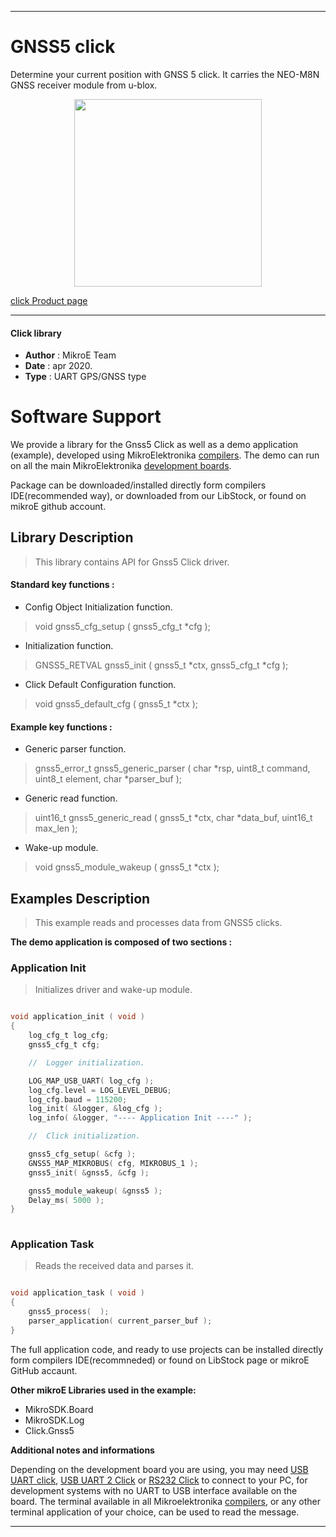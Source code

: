 
---
# GNSS5 click

Determine your current position with GNSS 5 click. It carries the NEO-M8N GNSS receiver module from u-blox.

<p align="center">
  <img src="https://download.mikroe.com/images/click_for_ide/gnss5_click.png" height=300px>
</p>

[click Product page](<https://www.mikroe.com/gnss-5-click>)

---


#### Click library 

- **Author**        : MikroE Team
- **Date**          : apr 2020.
- **Type**          : UART GPS/GNSS type


# Software Support

We provide a library for the Gnss5 Click 
as well as a demo application (example), developed using MikroElektronika 
[compilers](https://shop.mikroe.com/compilers). 
The demo can run on all the main MikroElektronika [development boards](https://shop.mikroe.com/development-boards).

Package can be downloaded/installed directly form compilers IDE(recommended way), or downloaded from our LibStock, or found on mikroE github account. 

## Library Description

> This library contains API for Gnss5 Click driver.

#### Standard key functions :

- Config Object Initialization function.
> void gnss5_cfg_setup ( gnss5_cfg_t *cfg ); 
 
- Initialization function.
> GNSS5_RETVAL gnss5_init ( gnss5_t *ctx, gnss5_cfg_t *cfg );

- Click Default Configuration function.
> void gnss5_default_cfg ( gnss5_t *ctx );


#### Example key functions :

- Generic parser function.
> gnss5_error_t gnss5_generic_parser ( char *rsp,  uint8_t command, uint8_t element, char *parser_buf );
 
- Generic read function.
> uint16_t gnss5_generic_read ( gnss5_t *ctx, char *data_buf, uint16_t max_len );

- Wake-up module.
> void gnss5_module_wakeup ( gnss5_t *ctx );

## Examples Description

> This example reads and processes data from GNSS5 clicks.

**The demo application is composed of two sections :**

### Application Init 

> Initializes driver and wake-up module.

```c

void application_init ( void )
{
    log_cfg_t log_cfg;
    gnss5_cfg_t cfg;

    //  Logger initialization.

    LOG_MAP_USB_UART( log_cfg );
    log_cfg.level = LOG_LEVEL_DEBUG;
    log_cfg.baud = 115200;
    log_init( &logger, &log_cfg );
    log_info( &logger, "---- Application Init ----" );

    //  Click initialization.

    gnss5_cfg_setup( &cfg );
    GNSS5_MAP_MIKROBUS( cfg, MIKROBUS_1 );
    gnss5_init( &gnss5, &cfg );

    gnss5_module_wakeup( &gnss5 );
    Delay_ms( 5000 );
}
  
```

### Application Task

> Reads the received data and parses it.

```c

void application_task ( void )
{
    gnss5_process(  );
    parser_application( current_parser_buf );
}

```


The full application code, and ready to use projects can be  installed directly form compilers IDE(recommneded) or found on LibStock page or mikroE GitHub accaunt.

**Other mikroE Libraries used in the example:** 

- MikroSDK.Board
- MikroSDK.Log
- Click.Gnss5

**Additional notes and informations**

Depending on the development board you are using, you may need 
[USB UART click](https://shop.mikroe.com/usb-uart-click), 
[USB UART 2 Click](https://shop.mikroe.com/usb-uart-2-click) or 
[RS232 Click](https://shop.mikroe.com/rs232-click) to connect to your PC, for 
development systems with no UART to USB interface available on the board. The 
terminal available in all Mikroelektronika 
[compilers](https://shop.mikroe.com/compilers), or any other terminal application 
of your choice, can be used to read the message.



---
